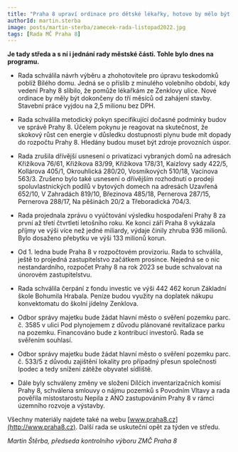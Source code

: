 ```yaml
---
title: "Praha 8 upraví ordinace pro dětské lékařky, hotovo by mělo být do tří měsíce od zahájení stavby"
authorId: martin.sterba
image: posts/martin-sterba/zamecek-rada-listopad2022.jpg
tags: [Rada MČ Praha 8]
---
```


**Je tady středa a s ní i jednání rady městské části. Tohle bylo dnes na programu.**

- Rada schválila návrh výběru a zhohotovitele pro úpravu teskodomků poblíž Bílého domu. Jedná se o příslib z minulého volebního období, kdy vedení Prahy 8 slíbilo, že pomůže lékařkám ze Zenklovy ulice. Nové ordinace by měly být dokončeny do tří měsíců od zahájení stavby. Stavební práce vyjdou na 2,5 milionu bez DPH.

- Rada schválila metodický pokyn specifikující dočasné podmínky budov ve správě Prahy 8. Účelem pokynu je reagovat na skutečnost, že skokový růst cen energie v důsledku dostupnosti plynu bude mít dopady do rozpočtu Prahy 8. Hledány budou muset být zdroje provozních úspor.

- Rada zrušila dřívější usnesení o privatizaci vybraných domů na adresách Křižíkova 76/61, Křižíkova 83/99, Křižíkova 178/31, Kaizlovy sady 422/5, Kollárova 405/1, Okrouhlická 280/20, Vosmíkových 510/18, Vacínova 563/3. Zrušeno bylo také usnesení o dřívějším rozhodnutí o prodeji spoluvlastnických podílů v bytových domech na adresách Uzavřená 652/10, V Zahradách 819/10, Březinova 485/18, Pernerova 287/15, Pernerova 288/17, Na pěšinách 20/2 a Třeboradická 704/3.

- Rada projednala zprávu o vyúčtování výsledku hospodaření Prahy 8 za první až třetí čtvrtletí letošního roku. Ke konci září Praha 8 vykázala příjmy ve výši více než jedné miliardy, výdaje činily zhruba 936 milionů. Bylo dosaženo přebytku ve výši 133 milionů korun.

- Od 1. ledna bude Praha 8 v rozpočtovém provizoriu. Rada to schválila, ještě to projedná zastupitelstvo začátkem prosince. Nejedná se o nic nestandardního, rozpočet Prahy 8 na rok 2023 se bude schvalovat na únorovém zastupitelstvu.

- Rada schválila čerpání z fondu investic ve výši 442 462 korun Základní škole Bohumila Hrabala. Peníze budou využity na doplatek nákupu konvektomatu do školní jídelny Zenklova.

- Odbor správy majetku bude žádat hlavní město o svěření pozemku parc. č. 3585 v ulici Pod plynojemem z důvodu plánované revitalizace parku na pozemku. Financováno bude z kontribucí investorů. Rada se svěřením souhlasí.

- Odbor správy majetku bude žádat hlavní město o svěření pozemku parc. č. 533/5 z důvodu zajištění lokality pro případný přesun společnosti Ipodec a tedy snížení zátěže obyvatel sídliště.

- Dále byly schváleny změny ve složení Dílčích inventarizačních komisí Prahy 8, schválena smlouvy o nájmu pozemků s Povodním Vltavy a rada pověřila místostarostu Nepila z ANO zastupováním Prahy 8 v rámci územního rozvoje a výstavby.

Všechny materiály najdete také na webu [www.praha8.cz](http://www.praha8.cz). Další rada se uskuteční opět za týden ve středu. 

*Martin Štěrba, předseda kontrolního výboru ZMČ Praha 8*